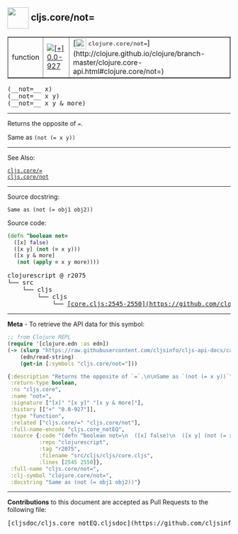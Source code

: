 ## <img width="48px" valign="middle" src="http://i.imgur.com/Hi20huC.png"> cljs.core/not=

 <table border="1">
<tr>

<td>function</td>
<td><a href="https://github.com/cljsinfo/cljs-api-docs/tree/0.0-927"><img valign="middle" alt="[+] 0.0-927" src="https://img.shields.io/badge/+-0.0--927-lightgrey.svg"></a> </td>
<td>
[<img height="24px" valign="middle" src="http://i.imgur.com/1GjPKvB.png"> <samp>clojure.core/not=</samp>](http://clojure.github.io/clojure/branch-master/clojure.core-api.html#clojure.core/not=)
</td>
</tr>
</table>

 <samp>
(__not=__ x)<br>
</samp>
 <samp>
(__not=__ x y)<br>
</samp>
 <samp>
(__not=__ x y & more)<br>
</samp>

---

Returns the opposite of `=`.

Same as `(not (= x y))`

---


See Also:

[`cljs.core/=`](cljs.core_EQ.md)<br>
[`cljs.core/not`](cljs.core_not.md)<br>

---

Source docstring:

```
Same as (not (= obj1 obj2))
```

Source code:

```clj
(defn ^boolean not=
  ([x] false)
  ([x y] (not (= x y)))
  ([x y & more]
   (not (apply = x y more))))
```

 <pre>
clojurescript @ r2075
└── src
    └── cljs
        └── cljs
            └── <ins>[core.cljs:2545-2550](https://github.com/clojure/clojurescript/blob/r2075/src/cljs/cljs/core.cljs#L2545-L2550)</ins>
</pre>


---

__Meta__ - To retrieve the API data for this symbol:

```clj
;; from Clojure REPL
(require '[clojure.edn :as edn])
(-> (slurp "https://raw.githubusercontent.com/cljsinfo/cljs-api-docs/catalog/cljs-api.edn")
    (edn/read-string)
    (get-in [:symbols "cljs.core/not="]))
```

```clj
{:description "Returns the opposite of `=`.\n\nSame as `(not (= x y))`",
 :return-type boolean,
 :ns "cljs.core",
 :name "not=",
 :signature ["[x]" "[x y]" "[x y & more]"],
 :history [["+" "0.0-927"]],
 :type "function",
 :related ["cljs.core/=" "cljs.core/not"],
 :full-name-encode "cljs.core_notEQ",
 :source {:code "(defn ^boolean not=\n  ([x] false)\n  ([x y] (not (= x y)))\n  ([x y & more]\n   (not (apply = x y more))))",
          :repo "clojurescript",
          :tag "r2075",
          :filename "src/cljs/cljs/core.cljs",
          :lines [2545 2550]},
 :full-name "cljs.core/not=",
 :clj-symbol "clojure.core/not=",
 :docstring "Same as (not (= obj1 obj2))"}

```

---

__Contributions__ to this document are accepted as Pull Requests to the following file:

 <pre>
[cljsdoc/cljs.core_notEQ.cljsdoc](https://github.com/cljsinfo/cljs-api-docs/blob/master/cljsdoc/cljs.core_notEQ.cljsdoc)
</pre>

